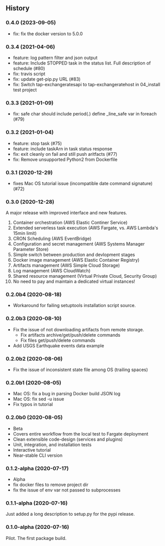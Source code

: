 ## History

### 0.4.0 (2023-09-05)

- fix: fix the docker version to 5.0.0

### 0.3.4 (2021-04-06)

- feature: log pattern filter and json output
- feature: Include STOPPED task in the status list. Full description of schedule (#80)
- fix: travis script
- fix: update get-pip.py URL (#83)
- fix: Switch tap-exchangeratesapi to tap-exchangeratehost in 04_install test project

### 0.3.3 (2021-01-09)

- fix: safe char should include period(.) define _line_safe var in foreach (#79)

### 0.3.2 (2021-01-04)

- feature: stop task (#75)
- feature: include taskArn in task status response
- fix: exit cleanly on fail and still push aritfacts (#77)
- fix: Remove unsupported Python2 from Dockerfile

### 0.3.1 (2020-12-29)

- fixes Mac OS tutorial issue (incompatible date command signature) (#72)

### 0.3.0 (2020-12-28)

A major release with improved interface and new features.

1. Container orchestration (AWS Elastic Continer Service)
2. Extended serverless task execution (AWS Fargate, vs. AWS Lambda's 15min limit) 
3. CRON Scheduling (AWS EventBridge)
4. Configuration and secret management (AWS Systems Manager Parameter Store)
5. Simple switch between production and devlopment stages
6. Docker image management (AWS Elastic Container Registry)
7. Artifacts management (AWS Simple Cloud Storage)
8. Log management (AWS CloudWatch)
9. Shared resource management (Virtual Private Cloud, Security Group)
10. No need to pay and maintain a dedicated virtual instances!

### 0.2.0b4 (2020-08-18)

- Workaround for failing setuptools installation script source.

### 0.2.0b3 (2020-08-10)

- Fix the issue of not downloading artifacts from remote storage.
    - Fix artifacts archive/get/push/delete commands
    - Fix files get/push/delete commands
- Add USGS Earthquake events data example

### 0.2.0b2 (2020-08-06)

- Fix the issue of inconsistent state file among OS (trailing spaces)

### 0.2.0b1 (2020-08-05)

- Mac OS: fix a bug in parsing Docker build JSON log
- Mac OS: fix sed -u issue
- Fix typos in tutorial

### 0.2.0b0 (2020-08-05)

- Beta
- Covers entire workflow from the local test to Fargate deployment
- Clean extensible code-design (services and plugins)
- Unit, integration, and installation tests
- Interactive tutorial
- Near-stable CLI version

### 0.1.2-alpha (2020-07-17)

- Alpha
- fix docker files to remove project dir
- fix the issue of env var not passed to subprocesses

### 0.1.1-alpha (2020-07-16)

Just added a long description to setup.py for the pypi release.

### 0.1.0-alpha (2020-07-16)

Pilot. The first package build.
